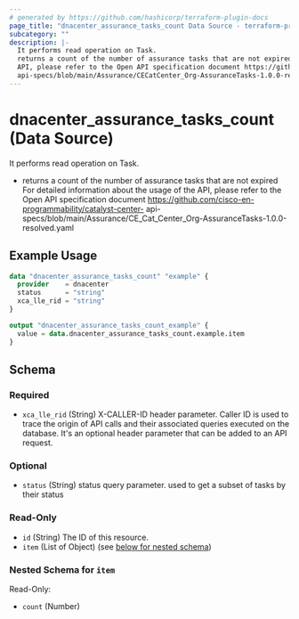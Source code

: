 ```yaml
---
# generated by https://github.com/hashicorp/terraform-plugin-docs
page_title: "dnacenter_assurance_tasks_count Data Source - terraform-provider-dnacenter"
subcategory: ""
description: |-
  It performs read operation on Task.
  returns a count of the number of assurance tasks that are not expired For detailed information about the usage of the
  API, please refer to the Open API specification document https://github.com/cisco-en-programmability/catalyst-center-
  api-specs/blob/main/Assurance/CECatCenter_Org-AssuranceTasks-1.0.0-resolved.yaml
---
```


# dnacenter_assurance_tasks_count (Data Source)

It performs read operation on Task.

- returns a count of the number of assurance tasks that are not expired For detailed information about the usage of the
API, please refer to the Open API specification document https://github.com/cisco-en-programmability/catalyst-center-
api-specs/blob/main/Assurance/CE_Cat_Center_Org-AssuranceTasks-1.0.0-resolved.yaml

## Example Usage

```terraform
data "dnacenter_assurance_tasks_count" "example" {
  provider    = dnacenter
  status      = "string"
  xca_lle_rid = "string"
}

output "dnacenter_assurance_tasks_count_example" {
  value = data.dnacenter_assurance_tasks_count.example.item
}
```

<!-- schema generated by tfplugindocs -->
## Schema

### Required

- `xca_lle_rid` (String) X-CALLER-ID header parameter. Caller ID is used to trace the origin of API calls and their associated queries executed on the database. It's an optional header parameter that can be added to an API request.

### Optional

- `status` (String) status query parameter. used to get a subset of tasks by their status

### Read-Only

- `id` (String) The ID of this resource.
- `item` (List of Object) (see [below for nested schema](#nestedatt--item))

<a id="nestedatt--item"></a>
### Nested Schema for `item`

Read-Only:

- `count` (Number)
